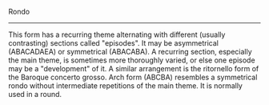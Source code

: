 Rondo

____________________________
This form has a recurring theme alternating with different (usually contrasting) sections called "episodes". It may be asymmetrical (ABACADAEA) or symmetrical (ABACABA). A recurring section, especially the main theme, is sometimes more thoroughly varied, or else one episode may be a "development" of it. A similar arrangement is the ritornello form of the Baroque concerto grosso. Arch form (ABCBA) resembles a symmetrical rondo without intermediate repetitions of the main theme. It is normally used in a round.
